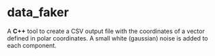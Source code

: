 # data_faker

A **C++** tool to create a CSV output file with the coordinates of a vector defined in polar coordinates. A small white (gaussian) noise is added to each component. 